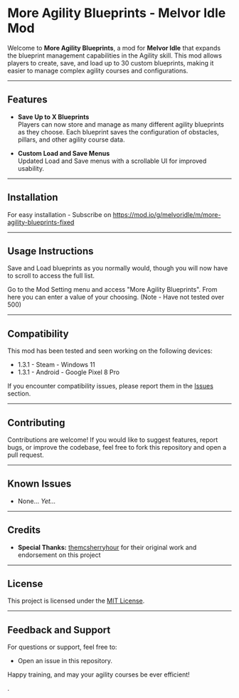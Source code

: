 # More Agility Blueprints - Melvor Idle Mod

Welcome to **More Agility Blueprints**, a mod for **Melvor Idle** that expands the blueprint management capabilities in the Agility skill. This mod allows players to create, save, and load up to 30 custom blueprints, making it easier to manage complex agility courses and configurations.

---

## Features

- **Save Up to X Blueprints**  
  Players can now store and manage as many different agility blueprints as they choose. Each blueprint saves the configuration of obstacles, pillars, and other agility course data.

- **Custom Load and Save Menus**  
  Updated Load and Save menus with a scrollable UI for improved usability.

---

## Installation

For easy installation - Subscribe on https://mod.io/g/melvoridle/m/more-agility-blueprints-fixed

---

## Usage Instructions

Save and Load blueprints as you normally would, though you will now have to scroll to access the full list.

Go to the Mod Setting menu and access "More Agility Blueprints". From here you can enter a value of your choosing. (Note - Have not tested over 500)

---

## Compatibility

This mod has been tested and seen working on the following devices:
- 1.3.1 - Steam - Windows 11
- 1.3.1 - Android - Google Pixel 8 Pro

If you encounter compatibility issues, please report them in the [Issues](#issues) section.

---

## Contributing

Contributions are welcome! If you would like to suggest features, report bugs, or improve the codebase, feel free to fork this repository and open a pull request. 

---

## Known Issues

- None... _Yet..._

---

## Credits

- **Special Thanks:** [themcsherryhour](https://mod.io/g/melvoridle/u/themcsherryhour) for their original work and endorsement on this project

---

## License

This project is licensed under the [MIT License](LICENSE).

---

## Feedback and Support

For questions or support, feel free to:
- Open an issue in this repository.

Happy training, and may your agility courses be ever efficient!

.
